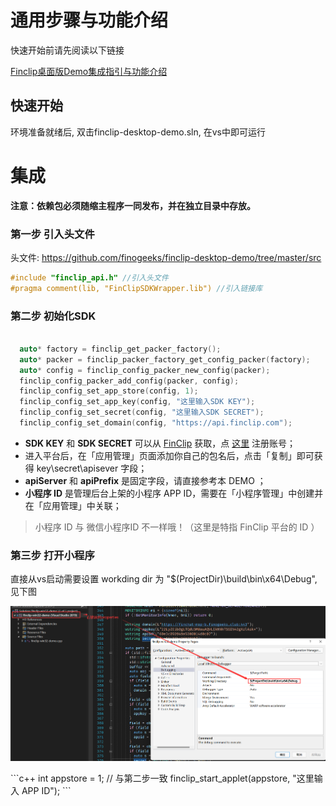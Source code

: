 # 通用步骤与功能介绍

快速开始前请先阅读以下链接

[Finclip桌面版Demo集成指引与功能介绍](https://github.com/finogeeks/finclip-desktop-demo/tree/master/examples/README.md)

## 快速开始

环境准备就绪后, 双击finclip-desktop-demo.sln, 在vs中即可运行

# 集成

**注意：依赖包必须随缩主程序一同发布，并在独立目录中存放。**
### 第一步 引入头文件

头文件: https://github.com/finogeeks/finclip-desktop-demo/tree/master/src

```c++
#include "finclip_api.h" //引入头文件
#pragma comment(lib, "FinClipSDKWrapper.lib") //引入链接库
```

### 第二步 初始化SDK

```c++

  auto* factory = finclip_get_packer_factory();
  auto* packer = finclip_packer_factory_get_config_packer(factory);
  auto* config = finclip_config_packer_new_config(packer);
  finclip_config_packer_add_config(packer, config);
  finclip_config_set_app_store(config, 1);
  finclip_config_set_app_key(config, "这里输入SDK KEY");
  finclip_config_set_secret(config, "这里输入SDK SECRET");
  finclip_config_set_domain(config, "https://api.finclip.com");
```

- **SDK KEY** 和 **SDK SECRET** 可以从 [FinClip](https://finclip.com/#/home)  获取，点 [这里](https://finclip.com/#/register) 注册账号；
- 进入平台后，在「应用管理」页面添加你自己的包名后，点击「复制」即可获得  key\secret\apisever 字段；
- **apiServer** 和 **apiPrefix** 是固定字段，请直接参考本 DEMO ；
- **小程序 ID** 是管理后台上架的小程序 APP ID，需要在「小程序管理」中创建并在「应用管理」中关联；
> 小程序 ID 与 微信小程序ID 不一样哦！（这里是特指 FinClip 平台的 ID ）


### 第三步 打开小程序
直接从vs启动需要设置 workding dir 为 "$(ProjectDir)\build\bin\x64\Debug", 见下图
<p align="center">
    <a href="#">
    <img width="auto" src="./config.png">
    </a>
</p>
```c++
  int appstore = 1; // 与第二步一致
  finclip_start_applet(appstore, "这里输入 APP ID");
```